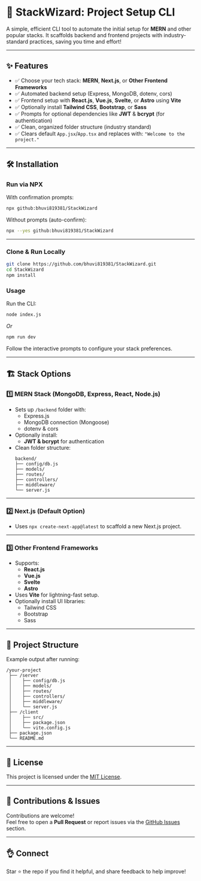 # 🚀 StackWizard: Project Setup CLI

A simple, efficient CLI tool to automate the initial setup for **MERN** and other popular stacks. It scaffolds backend and frontend projects with industry-standard practices, saving you time and effort!

---

## ✨ Features

- ✅ Choose your tech stack: **MERN**, **Next.js**, or **Other Frontend Frameworks**
- ✅ Automated backend setup (Express, MongoDB, dotenv, cors)
- ✅ Frontend setup with **React.js**, **Vue.js**, **Svelte**, or **Astro** using **Vite**
- ✅ Optionally install **Tailwind CSS**, **Bootstrap**, or **Sass**
- ✅ Prompts for optional dependencies like **JWT** & **bcrypt** (for authentication)
- ✅ Clean, organized folder structure (industry standard)
- ✅ Clears default `App.jsx`/`App.tsx` and replaces with: `"Welcome to the project."`

---

## 🛠 Installation

### Run via NPX

With confirmation prompts:

```bash
npx github:bhuvi819381/StackWizard
```

Without prompts (auto-confirm):

```bash
npx --yes github:bhuvi819381/StackWizard
```

---

### Clone & Run Locally

```bash
git clone https://github.com/bhuvi819381/StackWizard.git
cd StackWizard
npm install
```

### Usage

Run the CLI:

```bash
node index.js
```

*Or*

```bash
npm run dev
```

Follow the interactive prompts to configure your stack preferences.

---

## 🏗 Stack Options

### 1️⃣ MERN Stack (MongoDB, Express, React, Node.js)

- Sets up `/backend` folder with:
  - Express.js
  - MongoDB connection (Mongoose)
  - dotenv & cors
- Optionally install:
  - **JWT & bcrypt** for authentication
- Clean folder structure:
  ```
  backend/
  ├── config/db.js
  ├── models/
  ├── routes/
  ├── controllers/
  ├── middleware/
  └── server.js
  ```

---

### 2️⃣ Next.js (Default Option)

- Uses `npx create-next-app@latest` to scaffold a new Next.js project.

---

### 3️⃣ Other Frontend Frameworks

- Supports:
  - **React.js**
  - **Vue.js**
  - **Svelte**
  - **Astro**
- Uses **Vite** for lightning-fast setup.
- Optionally install UI libraries:
  - Tailwind CSS
  - Bootstrap
  - Sass

---

## 📂 Project Structure

Example output after running:

```
/your-project
 ├── /server
 │    ├── config/db.js
 │    ├── models/
 │    ├── routes/
 │    ├── controllers/
 │    ├── middleware/
 │    └── server.js
 ├── /client
 │    ├── src/
 │    ├── package.json
 │    └── vite.config.js
 ├── package.json
 └── README.md
```

---

## 📝 License

This project is licensed under the [MIT License](LICENSE).

---

## 🚀 Contributions & Issues

Contributions are welcome!  
Feel free to open a **Pull Request** or report issues via the [GitHub Issues](https://github.com/bhuvi819381/StackWizard/issues) section.

---

## 👌 Connect

Star ⭐ the repo if you find it helpful, and share feedback to help improve!

